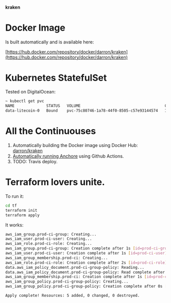 #### kraken ####

# Docker Image

Is built automatically and is available here:

[https://hub.docker.com/repository/docker/darron/kraken](https://hub.docker.com/repository/docker/darron/kraken)

# Kubernetes StatefulSet

Tested on DigitalOcean:

```bash
~ kubectl get pvc
NAME              STATUS   VOLUME                                     CAPACITY   ACCESS MODES   STORAGECLASS       AGE
data-litecoin-0   Bound    pvc-75c80746-1a78-44f0-8505-c57e93144574   1Gi        RWO            do-block-storage   16m
```

# All the Continuouses

1. Automatically building the Docker image using Docker Hub: [darron/kraken](https://hub.docker.com/repository/docker/darron/kraken)
2. [Automatically running Anchore](https://github.com/darron/kraken/blob/main/.github/workflows/anchore-analysis.yml) using Github Actions.
3. TODO: Travis deploy.

# Terraform lovers unite.

To run it:

```bash
cd tf
terraform init
terraform apply
```

It works:

```bash
aws_iam_group.prod-ci-group: Creating...
aws_iam_user.prod-ci-user: Creating...
aws_iam_role.prod-ci-role: Creating...
aws_iam_group.prod-ci-group: Creation complete after 1s [id=prod-ci-group]
aws_iam_user.prod-ci-user: Creation complete after 1s [id=prod-ci-user]
aws_iam_group_membership.prod-ci: Creating...
aws_iam_role.prod-ci-role: Creation complete after 2s [id=prod-ci-role]
data.aws_iam_policy_document.prod-ci-group-policy: Reading...
data.aws_iam_policy_document.prod-ci-group-policy: Read complete after 0s [id=1192436697]
aws_iam_group_membership.prod-ci: Creation complete after 1s [id=prod-ci]
aws_iam_group_policy.prod-ci-group-policy: Creating...
aws_iam_group_policy.prod-ci-group-policy: Creation complete after 0s [id=prod-ci-group:prod-ci-group-policy]

Apply complete! Resources: 5 added, 0 changed, 0 destroyed.
```